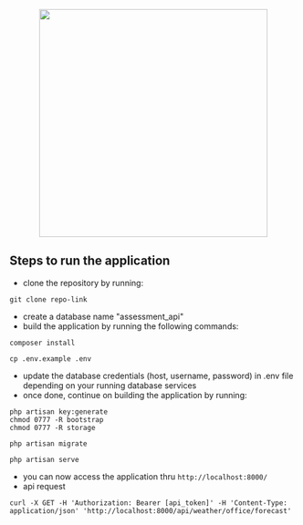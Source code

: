 <p align="center"><img src="https://res.cloudinary.com/dtfbvvkyp/image/upload/v1566331377/laravel-logolockup-cmyk-red.svg" width="400"></p>

## Steps to run the application

- clone the repository by running:

```
git clone repo-link
```

- create a database name "assessment_api"
- build the application by running the following commands:

```
composer install

cp .env.example .env
```

- update the database credentials (host, username, password) in .env file depending on your running database services
- once done, continue on building the application by running:

```
php artisan key:generate
chmod 0777 -R bootstrap
chmod 0777 -R storage

php artisan migrate

php artisan serve
```

- you can now access the application thru `http://localhost:8000/`
- api request

```
curl -X GET -H 'Authorization: Bearer [api_token]' -H 'Content-Type: application/json' 'http://localhost:8000/api/weather/office/forecast'
```